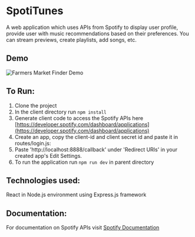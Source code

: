 # SpotiTunes

A web application which uses APIs from Spotify to display user profile, provide user with music recommendations based on their preferences. You can stream previews, create playlists, add songs, etc.


## Demo

![Farmers Market Finder Demo](gif/SpotiTune.gif)


## To Run: 

1. Clone the project
2. In the client directory run ```npm install```
3. Generate client code to access the Spotify APIs here [https://developer.spotify.com/dashboard/applications](https://developer.spotify.com/dashboard/applications)
4. Create an app, copy the client-id and client secret id and paste it in routes/login.js:
5. Paste 'http://localhost:8888/callback' under 'Redirect URIs' in your created app's Edit Settings.
6. To run the application run ```npm run dev``` in parent directory

## Technologies used:

React in Node.js environment using Express.js framework

## Documentation:

For documentation on Spotify APIs visit [Spotify Documentation](https://developer.spotify.com/documentation/web-api/)
